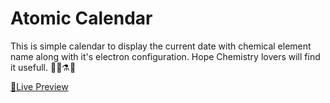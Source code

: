 # Atomic Calendar
This is simple calendar to display the current date with chemical element name along with it's electron configuration. 
Hope Chemistry lovers will find it usefull. 👨‍🔬⚗️🧪

[🔗Live Preview](https://atomic-calendar.netlify.app/)

